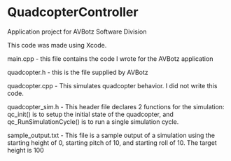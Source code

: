 # QuadcopterController
Application project for AVBotz Software Division


This code was made using Xcode. 

main.cpp - this file contains the code I wrote for the AVBotz application

quadcopter.h - this is the file supplied by AVBotz

quadcopter.cpp - This simulates quadcopter behavior. I did not write this code.

quadcopter_sim.h - This header file declares 2 functions for the simulation:  qc_init() is to setup the initial state of the quadcopter, and qc_RunSimulationCycle() is to run a single simulation cycle.

sample_output.txt - This file is a sample output of a simulation using the starting height of 0, starting pitch of 10, and starting roll of 10. The target height is 100
